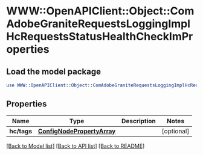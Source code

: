 # WWW::OpenAPIClient::Object::ComAdobeGraniteRequestsLoggingImplHcRequestsStatusHealthCheckImProperties

## Load the model package
```perl
use WWW::OpenAPIClient::Object::ComAdobeGraniteRequestsLoggingImplHcRequestsStatusHealthCheckImProperties;
```

## Properties
Name | Type | Description | Notes
------------ | ------------- | ------------- | -------------
**hc/tags** | [**ConfigNodePropertyArray**](ConfigNodePropertyArray.md) |  | [optional] 

[[Back to Model list]](../README.md#documentation-for-models) [[Back to API list]](../README.md#documentation-for-api-endpoints) [[Back to README]](../README.md)


